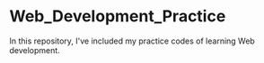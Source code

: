 # Web_Development_Practice
In this repository, I've included my practice codes of learning Web development.
